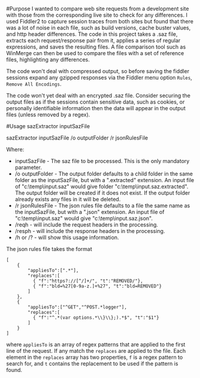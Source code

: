 #Purpose
I wanted to compare web site requests from a development site with those from the corresponding live site to check for any differences. I used Fiddler2 to capture session traces from both sites but found that there was a lot of noise in each file, such as build versions, cache buster values, and http header differences. The code in this project takes a .saz file, extracts each request/response pair from it, applies a series of regular expressions, and saves the resulting files. A file comparison tool such as WinMerge can then be used to compare the files with a set of reference files, highlighting any differences.

The code won't deal with compressed output, so before saving the fiddler sessions expand any gzipped responses via the Fiddler menu option `Rules`, `Remove All Encodings`.

The code won't yet deal with an encrypted .saz file.
Consider securing the output files as if the sessions contain sensitive data, such as cookies, or personally identifiable information then the data will appear in the output files (unless removed by a regex). 

#Usage
sazExtractor inputSazFile

sazExtractor inputSazFile /o outputFolder /r jsonRulesFile

Where:
* inputSazFile - The saz file to be processed. This is the only mandatory parameter.
* /o outputFolder - The output folder defaults to a child folder in the same folder as the inputSazFile, but with a ".extracted" extension. An input file of "c:\temp\input.saz" would give folder "c:\temp\input.saz.extracted". The output folder will be created if it does not exist. If the output folder already exists any files in it will be deleted.
* /r jsonRulesFile - The json rules file defaults to a file the same name as the inputSazFile, but with a ".json" extension. An input file of "c:\temp\input.saz" would give "c:\temp\input.saz.json".
* /reqh - will include the request headers in the processing.
* /resph - will include the response headers in the processing.
* /h or /? - will show this usage information.

The json rules file takes the format
```
[
	{
		"appliesTo":[".*"],
		"replaces":[
		  { "f":"https?://[^/]+/", "t":"REMOVED/"},
		  { "f":"bld=%27[0-9a-z.]+%27", "t":"bld=REMOVED"}
		]
	},
	{
		"appliesTo":["^GET","^POST.*logger"],
		"replaces":[
		  { "f":"^.*(var options.*\\}\\};).*$", "t":"$1"}
		]
	}
]
```
where `appliesTo` is an array of regex patterns that are applied to the first line of the request. If any match the `replaces` are applied to the file. Each element in the `replaces` array has two properties, `f` is a regex pattern to search for, and  `t` contains the replacement to be used if the pattern is found. 
